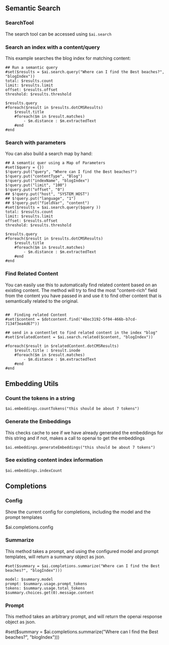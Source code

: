 ## Semantic Search
### SearchTool

The search tool can be accessed using `$ai.search`

### Search an index with a content/query 
This example searches the blog index for matching content:
```vtl
## Run a semantic query
#set($results = $ai.search.query("Where can I find the Best beaches?", "blogIndex"))
total: $results.count
limit: $results.limit
offset: $results.offset
threshold: $results.threshold

$results.query
#foreach($result in $results.dotCMSResults)
    $result.title
    #foreach($m in $result.matches)
        - $m.distance : $m.extractedText
    #end
#end

```

### Search with parameters
You can also build a search map by hand:

```vtl
## A semantic quer using a Map of Parameters
#set($query = {})
$!query.put("query", "Where can I find the Best beaches?")
$!query.put("contentType", "Blog")
$!query.put("indexName", "blogIndex")
$!query.put("limit", "100")
$!query.put("offset", "0")
## $!query.put("host", "SYSTEM_HOST")
## $!query.put("language", "1")
## $!query.put("fieldVar", "content")
#set($results = $ai.search.query($query ))
total: $results.count
limit: $results.limit
offset: $results.offset
threshold: $results.threshold

$results.query
#foreach($result in $results.dotCMSResults)
    $result.title
    #foreach($m in $result.matches)
        - $m.distance : $m.extractedText
    #end
#end
```

### Find Related Content
You can easily use this to automatically find related content based on an existing content. 
The method will try to find the most "content-rich" field from the content you have passed 
in and use it to find other content that is semantically related to the original.

```vtl

##  Finding related Content
#set($content = $dotcontent.find("48ec3192-5f04-466b-b7cd-7134f3ea4d67"))

## send in a contentlet to find related content in the index "blog"
#set($relatedContent = $ai.search.related($content, "blogIndex"))

#foreach($result in $relatedContent.dotCMSResults)
    $result.title : $result.inode
    #foreach($m in $result.matches)
        - $m.distance : $m.extractedText
    #end
#end

```


## Embedding Utils

### Count the tokens in a string 
```vtl
$ai.embeddings.countTokens("this should be about 7 tokens")
```

### Generate the Embeddings
This checks cache to see if we have already generated the embeddings for 
this string and if not, makes a call to openai to get the embeddings 
```vtl
$ai.embeddings.generateEmbeddings("this should be about 7 tokens")
```

### See existing content index information
```vtl
$ai.embeddings.indexCount
```


## Completions


### Config
Show the current config for completions, including the model and the prompt templates

$ai.completions.config

### Summarize

This method takes a prompt, and using the configured model and prompt templates, will return a summary object as json.

```vtl
#set($summary = $ai.completions.summarize("Where can I find the Best beaches?", "blogIndex")))

model: $summary.model
prompt: $summary.usage.prompt_tokens
tokens: $summary.usage.total_tokens
$summary.choices.get(0).message.content

```

### Prompt

This method takes an arbitrary  prompt, and will return the openai response object as json.




#set($summary = $ai.completions.summarize("Where can I find the Best beaches?", "blogIndex")))




